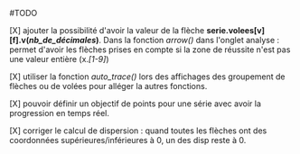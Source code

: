 #TODO

[X] ajouter la possibilité d'avoir la valeur de la flèche **serie.volees[v][f].v(*nb_de_décimales*)**. Dans la fonction *arrow()*
dans l'onglet analyse : permet d'avoir les flèches prises en compte si la zone de réussite n'est pas une valeur entière (x.*[1-9]*)

[X] utiliser la fonction *auto_trace()* lors des affichages des groupement de flèches ou de volées pour alléger la autres fonctions.

[X] pouvoir définir un objectif de points pour une série avec avoir la progression en temps réel.

[X] corriger le calcul de dispersion : quand toutes les flèches ont des coordonnées supérieures/inférieures à 0, un des disp reste à 0.
